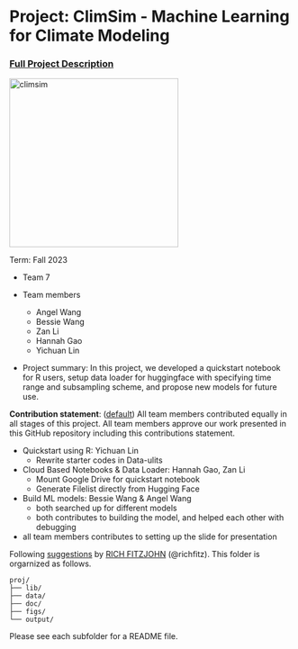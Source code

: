 # Project: ClimSim - Machine Learning for Climate Modeling


### [Full Project Description](doc/project3_desc.md)

<img src="https://leap-stc.github.io/ClimSim/_images/fig_1.png" alt="climsim" width="300"/>

Term: Fall 2023

+ Team 7
+ Team members
	+ Angel Wang
	+ Bessie Wang
	+ Zan Li
	+ Hannah Gao
	+ Yichuan Lin

+ Project summary: In this project, we developed a quickstart notebook for R users, setup data loader for  huggingface with specifying time range and subsampling scheme, and propose new models for future use.

**Contribution statement**: ([default](doc/a_note_on_contributions.md)) All team members contributed equally in all stages of this project. All team members approve our work presented in this GitHub repository including this contributions statement. 

- Quickstart using R: Yichuan Lin
	- Rewrite starter codes in Data-ulits
- Cloud Based Notebooks & Data Loader: Hannah Gao, Zan Li
	- Mount Google Drive for quickstart notebook
 	- Generate Filelist directly from Hugging Face
- Build ML models: Bessie Wang & Angel Wang
	- both searched up for different models
	- both contributes to building the model, and helped each other with debugging
- all team members contributes to setting up the slide for presentation

Following [suggestions](http://nicercode.github.io/blog/2013-04-05-projects/) by [RICH FITZJOHN](http://nicercode.github.io/about/#Team) (@richfitz). This folder is orgarnized as follows.

```
proj/
├── lib/
├── data/
├── doc/
├── figs/
└── output/
```

Please see each subfolder for a README file.
